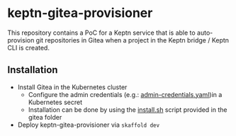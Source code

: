 # keptn-gitea-provisioner

This repository contains a PoC for a Keptn service that is able to auto-provision git repositories in Gitea when a project 
in the Keptn bridge / Keptn CLI is created. 

## Installation

- Install Gitea in the Kubernetes cluster
  - Configure the admin credentials (e.g.: [admin-credentials.yaml](gitea/admin-credentials.yaml))in a Kubernetes secret 
  - Installation can be done by using the [install.sh](gitea/install.sh) script provided in the gitea folder
- Deploy keptn-gitea-provisioner via `skaffold dev`
